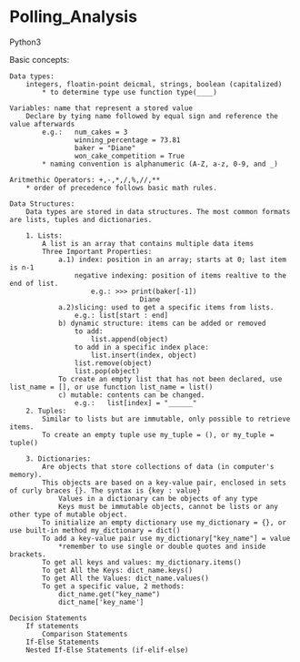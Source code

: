 # Polling_Analysis
Python3

Basic concepts:
    
    Data types: 
        integers, floatin-point deicmal, strings, boolean (capitalized)
            * to determine type use function type(____)
    
    Variables: name that represent a stored value
        Declare by tying name followed by equal sign and reference the value afterwards
            e.g.:   num_cakes = 3
                    winning_percentage = 73.81
			        baker = "Diane"
			        won_cake_competition = True
            * naming convention is alphanumeric (A-Z, a-z, 0-9, and _)
    
    Aritmethic Operators: +,-,*,/,%,//,**
        * order of precedence follows basic math rules.

    Data Structures: 
        Data types are stored in data structures. The most common formats are lists, tuples and dictionaries.

        1. Lists:
            A list is an array that contains multiple data items
            Three Important Properties:
				a.1) index: position in an array; starts at 0; last item is n-1
                    negative indexing: position of items realtive to the end of list. 
                        e.g.: >>> print(baker[-1])
                                    Diane
                a.2)slicing: used to get a specific items from lists.
                    e.g.: list[start : end]
                b) dynamic structure: items can be added or removed
                    to add:
                        list.append(object)
                    to add in a specific index place:
                        list.insert(index, object)
                    list.remove(object)
                    list.pop(object)
                To create an empty list that has not been declared, use list_name = [], or use function list_name = list()
                c) mutable: contents can be changed. 
                    e.g.:   list[index] = "______"
        2. Tuples:
            Similar to lists but are immutable, only possible to retrieve items.
            To create an empty tuple use my_tuple = (), or my_tuple = tuple()
        
        3. Dictionaries:
            Are objects that store collections of data (in computer's memory).
            This objects are based on a key-value pair, enclosed in sets of curly braces {}. The syntax is {key : value}
                Values in a dictionary can be objects of any type
                Keys must be immutable objects, cannot be lists or any other type of mutable object.
            To initialize an empty dictionary use my_dictionary = {}, or use built-in method my_dictionary = dict()
            To add a key-value pair use my_dictionary["key_name"] = value
                *remember to use single or double quotes and inside brackets.
            To get all keys and values: my_dictionary.items()
            To get All the Keys: dict_name.keys()
		    To get All the Values: dict_name.values()
    		To get a specific value, 2 methods:
			    dict_name.get("key_name")
			    dict_name['key_name']
    
    Decision Statements
        If statements
            Comparison Statements
        If-Else Statements
        Nested If-Else Statements (if-elif-else)
    